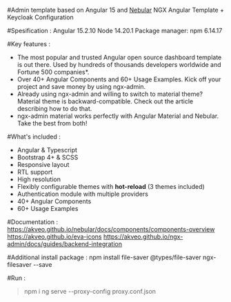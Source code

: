 #Admin template based on Angular 15 and <a href="https://github.com/akveo/nebular">Nebular</a>
NGX Angular Template + Keycloak Configuration

#Spesification :
Angular 15.2.10
Node 14.20.1
Package manager: npm 6.14.17

#Key features :
- The most popular and trusted Angular open source dashboard template is out there. Used by hundreds of thousands developers worldwide and Fortune 500 companies\*.
- Over 40+ Angular Components and 60+ Usage Examples. Kick off your project and save money by using ngx-admin.
- Already using ngx-admin and willing to switch to material theme? Material theme is backward-compatible. Check out the article describing how to do that.
- ngx-admin material works perfectly with Angular Material and Nebular. Take the best from both!

#What's included :
- Angular & Typescript
- Bootstrap 4+ & SCSS
- Responsive layout
- RTL support
- High resolution
- Flexibly configurable themes with **hot-reload** (3 themes included)
- Authentication module with multiple providers
- 40+ Angular Components
- 60+ Usage Examples

#Documentation :
https://akveo.github.io/nebular/docs/components/components-overview
https://akveo.github.io/eva-icons
https://akveo.github.io/ngx-admin/docs/guides/backend-integration

#Additional install package :
npm install file-saver @types/file-saver ngx-filesaver --save

#Run :
>npm i
>ng serve --proxy-config proxy.conf.json



